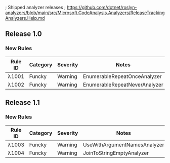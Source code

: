 ; Shipped analyzer releases
; https://github.com/dotnet/roslyn-analyzers/blob/main/src/Microsoft.CodeAnalysis.Analyzers/ReleaseTrackingAnalyzers.Help.md

## Release 1.0
### New Rules
Rule ID | Category | Severity | Notes
--------|----------|----------|-------
λ1001 | Funcky | Warning | EnumerableRepeatOnceAnalyzer
λ1002 | Funcky | Warning | EnumerableRepeatNeverAnalyzer

## Release 1.1
### New Rules
Rule ID | Category | Severity | Notes
--------|----------|----------|-------
λ1003 | Funcky | Warning | UseWithArgumentNamesAnalyzer
λ1004 | Funcky | Warning | JoinToStringEmptyAnalyzer
